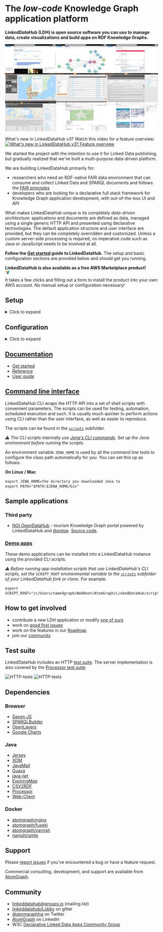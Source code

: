 # The *low-code* Knowledge Graph application platform

**_LinkedDataHub_ (LDH) is open source software you can use to manage data, create visualizations and build apps on RDF Knowledge Graphs.**

![LinkedDataHub screenshots](https://github.com/AtomGraph/LinkedDataHub/raw/master/screenshots.png)

What's new in LinkedDataHub v3? Watch this video for a feature overview:
[![What's new in LinkedDataHub v3? Feature overview](https://img.youtube.com/vi/phRL6QtVTG0/0.jpg)](https://www.youtube.com/watch?v=phRL6QtVTG0)

We started the project with the intention to use it for Linked Data publishing, but gradually realized that we've built a multi-purpose data-driven platform.

We are building LinkedDataHub primarily for:
* researchers who need an RDF-native FAIR data environment that can consume and collect Linked Data and SPARQL documents and follows the [FAIR principles](https://www.go-fair.org/fair-principles/)
* developers who are looking for a declarative full stack framework for Knowledge Graph application development, with out-of-the-box UI and API

What makes LinkedDataHub unique is its completely _data-driven architecture_: applications and documents are defined as data, managed using a single generic HTTP API and presented using declarative technologies. The default application structure and user interface are provided, but they can be completely overridden and customized. Unless a custom server-side processing is required, no imperative code such as Java or JavaScript needs to be involved at all.

**Follow the [Get started](https://atomgraph.github.io/LinkedDataHub/linkeddatahub/docs/get-started/) guide to LinkedDataHub.** The setup and basic configuration sections are provided below and should get you running.

**LinkedDataHub is also available as a free AWS Marketplace product!** <a href="https://aws.amazon.com/marketplace/pp/prodview-vqbeztc3f2nni" target="_blank"><img src="https://github.com/AtomGraph/LinkedDataHub/raw/master/AWS%20Marketplace.svg" width="160" alt="AWS Marketplace"/></a>  
It takes a few clicks and filling out a form to install the product into your own AWS account. No manual setup or configuration necessary!

## Setup

<details>
  <summary>Click to expand</summary>

### Prerequisites

* `bash` shell 4.x. It should be included by default on Linux. On Windows you can install the [Windows Subsystem for Linux](https://docs.microsoft.com/en-us/windows/wsl/install-win10).
* Java's [`keytool`](https://docs.oracle.com/en/java/javase/11/tools/keytool.html) available on `$PATH`. It comes with the JDK.
* [`openssl`](https://www.openssl.org/) available on `$PATH`
* [`uuidgen`](https://man7.org/linux/man-pages/man1/uuidgen.1.html) available on `$PATH`
* [Docker](https://docs.docker.com/install/) installed. At least 8GB of memory dedicated to Docker is recommended.
* [Docker Compose](https://docs.docker.com/compose/install/) installed

### Steps

  1. [Fork](https://guides.github.com/activities/forking/) this repository and clone the fork into a folder
  2. In the folder, create an `.env` file and fill out the missing values (you can use [`.env_sample`](https://github.com/AtomGraph/LinkedDataHub/blob/master/.env_sample) as a template). For example:
     ```
     COMPOSE_CONVERT_WINDOWS_PATHS=1
     COMPOSE_PROJECT_NAME=linkeddatahub
     
     PROTOCOL=https
     HTTP_PORT=81
     HTTPS_PORT=4443
     HOST=localhost
     ABS_PATH=/
     
     OWNER_MBOX=john@doe.com
     OWNER_GIVEN_NAME=John
     OWNER_FAMILY_NAME=Doe
     OWNER_ORG_UNIT=My unit
     OWNER_ORGANIZATION=My org
     OWNER_LOCALITY=Copenhagen
     OWNER_STATE_OR_PROVINCE=Denmark
     OWNER_COUNTRY_NAME=DK
     ```
  3. Setup SSL certificates/keys by running this from command line (replace `$owner_cert_pwd` and `$secretary_cert_pwd` with your own passwords):
     ```
     ./scripts/setup.sh .env ssl $owner_cert_pwd $secretary_cert_pwd 3650
     ```
     The script will create an `ssl` sub-folder where the SSL certificates and/or public keys will be placed.
  4. Launch the application services by running this from command line:
     ```
     docker-compose up --build
     ```
     It will build LinkedDataHub's Docker image, start its container and mount the following sub-folders:
     - `data` where the triplestore(s) will persist RDF data
     - `uploads` where LDH stores content-hashed file uploads
     The first should take around half a minute as datasets are being loaded into triplestores. After a successful startup, the last line of the Docker log should read something like:
     ```
     linkeddatahub_1     | 09-Feb-2021 14:18:10.536 INFO [main] org.apache.catalina.startup.Catalina.start Server startup in [32609] milliseconds
     ```
  5. Install `ssl/owner/keystore.p12` into a web browser of your choice (password is the `$owner_cert_pwd` value supplied to `setup.sh`)
     - Google Chrome: `Settings > Advanced > Manage Certificates > Import...`
     - Mozilla Firefox: `Options > Privacy > Security > View Certificates... > Import...`
     - Apple Safari: The file is installed directly into the operating system. Open the file and import it using the [Keychain Access](https://support.apple.com/guide/keychain-access/what-is-keychain-access-kyca1083/mac) tool (drag it to the `local` section).
     - Microsoft Edge: Does not support certificate management, you need to install the file into Windows. [Read more here](https://social.technet.microsoft.com/Forums/en-US/18301fff-0467-4e41-8dee-4e44823ed5bf/microsoft-edge-browser-and-ssl-certificates?forum=win10itprogeneral).
  6. Open **https://localhost:4443/** in that web browser

  ### Notes

  * You will likely get a browser warning such as `Your connection is not private` in Chrome or `Warning: Potential Security Risk Ahead` in Firefox due to the self-signed server certificate. Ignore it: click `Advanced` and `Proceed` or `Accept the risk` to proceed.
    * If this option does not appear in Chrome (as observed on some MacOS), you can open `chrome://flags/#allow-insecure-localhost`, switch `Allow invalid certificates for resources loaded from localhost` to `Enabled` and restart Chrome
  * `.env_sample` and `.env` files might be invisible in MacOS Finder which hides filenames starting with a dot. You should be able to [create it using Terminal](https://stackoverflow.com/questions/5891365/mac-os-x-doesnt-allow-to-name-files-starting-with-a-dot-how-do-i-name-the-hta) however.
  * On Linux your user may need to be a member of the `docker` group. Add it using
  ```
  sudo usermod -aG docker ${USER}
  ```
  and re-login with your user. An alternative, but not recommended, is to run
  ```
  sudo docker-compose up
  ```
</details>

## Configuration

<details>
  <summary>Click to expand</summary>

  ### Base URI

  A common case is changing the base URI from the default `https://localhost:4443/` to your own.

  Lets use `https://ec2-54-235-229-141.compute-1.amazonaws.com/linkeddatahub/` as an example. We need to split the URI into components and set them in the `.env` file using the following parameters:
  ```
  PROTOCOL=https
  HTTP_PORT=80
  HTTPS_PORT=443
  HOST=ec2-54-235-229-141.compute-1.amazonaws.com
  ABS_PATH=/linkeddatahub/
  ```

  `ABS_PATH` is required, even if it's just `/`.

  ### Dataspaces

  Dataspaces are configured in [`config/system-varnish.trig`](https://github.com/AtomGraph/LinkedDataHub/blob/master/config/system-varnish.trig). Relative URIs will be resolved against the base URI configured in the `.env` file.

_:warning: Do not use blank nodes to identify applications or services. We recommend using the `urn:` URI scheme, since LinkedDataHub application resources are not accessible under their own dataspace._

  ### Environment

  LinkedDataHub supports a range of configuration options that can be passed as environment parameters in `docker-compose.yml`. The most common ones are:

  <dl>
    <dt><code>CATALINA_OPTS</code></dt>
    <dd>Tomcat's <a href="https://tomcat.apache.org/tomcat-9.0-doc/RUNNING.txt">command line options</a></dd>
    <dt><code>SELF_SIGNED_CERT</code></dt>
    <dd><code>true</code> if the server certificate is self-signed</dd>
    <dt><code>SIGN_UP_CERT_VALIDITY</code></dt>
    <dd>Validity of the WebID certificates of signed up users (<em>not the owner's</em>)</dd>
    <dt><code>IMPORT_KEEPALIVE</code></dt>
    <dd>The period for which the data import can keep an open HTTP connection before it times out, in ms. The larger files are being imported, the longer it has to be in order for the import to complete.</dd>
    <dt><code>MAX_CONTENT_LENGTH</code></dt>
    <dd>Maximum allowed size of the request body, in bytes</dd>
    <dt><code>MAIL_SMTP_HOST</code></dt>
    <dd>Hostname of the mail server</dd>
    <dt><code>MAIL_SMTP_PORT</code></dt>
    <dd>Port number of the mail server</dd>
    <dt><code>GOOGLE_CLIENT_ID</code></dt>
    <dd>OAuth 2.0 Client ID from Google. When provided, enables the <samp>Login with Google</samp> authentication method.</dd>
    <dt><code>GOOGLE_CLIENT_SECRET</code></dt>
    <dd>Client secret from Google</dd>
  </dl>

  ## Reset

  If you need to start fresh and wipe the existing setup (e.g. after configuring a new base URI), you can do that using
  ```
  sudo rm -rf data uploads && docker-compose down -v
  ```

_:warning: This will **remove the persisted data and files** as well as Docker volumes._
</details>

## [Documentation](https://atomgraph.github.io/LinkedDataHub/linkeddatahub/docs/)

* [Get started](https://atomgraph.github.io/LinkedDataHub/linkeddatahub/docs/get-started/)
* [Reference](https://atomgraph.github.io/LinkedDataHub/linkeddatahub/docs/reference/)
* [User guide](https://atomgraph.github.io/LinkedDataHub/linkeddatahub/docs/user-guide/)

## [Command line interface](https://atomgraph.github.io/LinkedDataHub/linkeddatahub/docs/reference/command-line-interface/)

LinkedDataHub CLI wraps the HTTP API into a set of shell scripts with convenient parameters. The scripts can be used for testing, automation, scheduled execution and such. It is usually much quicker to perform actions using CLI rather than the user interface, as well as easier to reproduce.

The scripts can be found in the [`scripts`](https://github.com/AtomGraph/LinkedDataHub/tree/master/scripts) subfolder.

_:warning: The CLI scripts internally use [Jena's CLI commands](https://jena.apache.org/documentation/tools/). Set up the Jena environment before running the scripts._

An environment variable `JENA_HOME` is used by all the command line tools to configure the class path automatically for you. You can set this up as follows:

**On Linux / Mac**

    export JENA_HOME=the directory you downloaded Jena to
    export PATH="$PATH:$JENA_HOME/bin"

## Sample applications

### Third party

* [NOI OpenDataHub](https://kg.opendatahub.bz.it) – tourism Knowledge Graph portal powered by LinkedDataHub and [@ontop](https://github.com/ontop). [Source code](https://github.com/noi-techpark/it.bz.opendatahub.kg).

### [Demo apps](https://github.com/AtomGraph/LinkedDataHub-Apps)

These demo applications can be installed into a LinkedDataHub instance using the provided CLI scripts.

_:warning: Before running app installation scripts that use LinkedDataHub's CLI scripts, set the `SCRIPT_ROOT` environmental variable to the [`scripts`](https://github.com/AtomGraph/LinkedDataHub/tree/master/scripts) subfolder of your LinkedDataHub fork or clone._ For example:

    export SCRIPT_ROOT="/c/Users/namedgraph/WebRoot/AtomGraph/LinkedDataHub/scripts"

## How to get involved

* contribute a new LDH application or modify [one of ours](https://github.com/AtomGraph/LinkedDataHub-Apps)
* work on [good first issues](../../contribute)
* work on the features in our [Roadmap](../../wiki/Roadmap)
* join our [community](#community)

## Test suite

LinkedDataHub includes an HTTP [test suite](https://github.com/AtomGraph/LinkedDataHub/tree/master/http-tests). The server implementation is also covered by the [Processor test suite](https://github.com/AtomGraph/Processor/tree/master/http-tests).

![HTTP-tests](https://github.com/AtomGraph/LinkedDataHub/workflows/HTTP-tests/badge.svg?branch=master)
![HTTP-tests](https://github.com/AtomGraph/LinkedDataHub/workflows/HTTP-tests/badge.svg?branch=develop)

## Dependencies

### Browser

* [Saxon-JS](https://www.saxonica.com/saxon-js/)
* [SPARQLBuilder](https://github.com/AtomGraph/sparql-builder)
* [OpenLayers](https://openlayers.org)
* [Google Charts](https://developers.google.com/chart)

### Java

* [Jersey](https://eclipse-ee4j.github.io/jersey/)
* [XOM](http://www.xom.nu)
* [JavaMail](https://javaee.github.io/javamail/)
* [Guava](https://github.com/google/guava)
* [java-jwt](https://github.com/auth0/java-jwt)
* [ExpiringMap](https://github.com/jhalterman/expiringmap)
* [CSV2RDF](https://github.com/AtomGraph/CSV2RDF)
* [Processor](https://github.com/AtomGraph/Processor)
* [Web-Client](https://github.com/AtomGraph/Web-Client)

### Docker

* [atomgraph/nginx](https://hub.docker.com/r/atomgraph/nginx)
* [atomgraph/fuseki](https://hub.docker.com/r/atomgraph/fuseki)
* [atomgraph/varnish](https://hub.docker.com/r/atomgraph/varnish)
* [namshi/smtp](https://hub.docker.com/r/namshi/smtp)

## Support

Please [report issues](https://github.com/AtomGraph/LinkedDataHub/issues) if you've encountered a bug or have a feature request.

Commercial consulting, development, and support are available from [AtomGraph](https://atomgraph.com).

## Community

* [linkeddatahub@groups.io](https://groups.io/g/linkeddatahub) (mailing list)
* [linkeddatahub/Lobby](https://gitter.im/linkeddatahub/Lobby) on gitter
* [@atomgraphhq](https://twitter.com/atomgraphhq) on Twitter
* [AtomGraph](https://www.linkedin.com/company/atomgraph/) on LinkedIn
* W3C [Declarative Linked Data Apps Community Group](http://www.w3.org/community/declarative-apps/)
